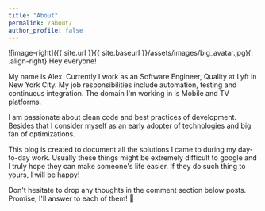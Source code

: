 ```yaml
---
title: "About"
permalink: /about/
author_profile: false
---
```


![image-right]({{ site.url }}{{ site.baseurl }}/assets/images/big_avatar.jpg){: .align-right}
Hey everyone!

My name is Alex. Currently I work as an Software Engineer, Quality at Lyft in New York City. My job responsibilities include automation, testing and continuous integration. The domain I'm working in is Mobile and TV platforms.

I am passionate about clean code and best practices of development. Besides that I consider myself as an early adopter of technologies and big fan of optimizations.

This blog is created to document all the solutions I came to during my day-to-day work. Usually these things might be extremely difficult to google and I truly hope they can make someone's life easier. If they do such thing to yours, I will be happy!

Don't hesitate to drop any thoughts in the comment section below posts. Promise, I'll answer to each of them! :beer:
